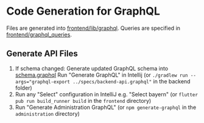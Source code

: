 # Code Generation for GraphQL

Files are generated into [frontend/lib/graphql](../frontend/lib/graphql).
Queries are specified in [frontend/graphql_queries](../frontend/graphql_queries).

## Generate API Files
1. If schema changed: Generate updated GraphQL schema into [schema.graphql](../frontend/schema.graphql)
   Run "Generate GraphQL" in Intellij (or `./gradlew run --args="graphql-export ../specs/backend-api.graphql"` in the backend folder)
2. Run any "Select" configuration in IntelliJ e.g. "Select bayern" (or `flutter pub run build_runner build` in the `frontend` directory)
3. Run "Generate Administration GraphQL" (or `npm generate-graphql` in the `administration` directory)

